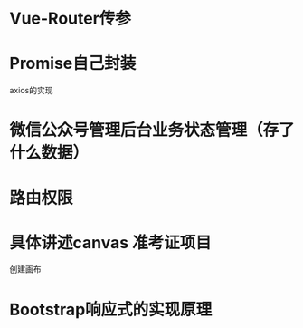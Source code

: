 # Vue-Router传参

# Promise自己封装
axios的实现


# 微信公众号管理后台业务状态管理（存了什么数据）


# 路由权限


# 具体讲述canvas 准考证项目
创建画布


# Bootstrap响应式的实现原理
